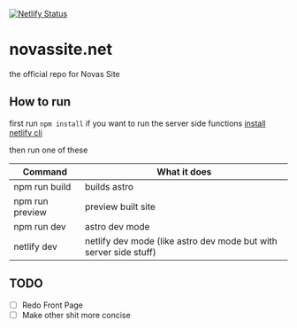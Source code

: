 [![Netlify Status](https://api.netlify.com/api/v1/badges/94b89afa-2e50-49ab-94db-46dca3418353/deploy-status)](https://app.netlify.com/sites/novassite/deploys)

# novassite.net
the official repo for Novas Site

## How to run

first run ``npm install``
if you want to run the server side functions [install netlify cli](https://docs.netlify.com/cli/get-started/)


then run one of these

| Command | What it does |
| -------- | ------- |
| npm run build | builds astro |
| npm run preview | preview built site |
| npm run dev | astro dev mode |
| netlify dev | netlify dev mode (like astro dev mode but with server side stuff) |


## TODO
- [ ] Redo Front Page
- [ ] Make other shit more concise
